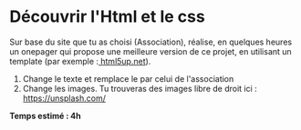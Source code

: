 # Découvrir l'Html et le css

Sur base du site que tu as choisi (Association), réalise, en quelques heures un onepager qui propose une meilleure version de ce projet, en utilisant un template (par exemple :[ html5up.net](https://html5up.net/)).

1. Change le texte et remplace le par celui de l'association
2. Change les images. Tu trouveras des images libre de droit ici : 
https://unsplash.com/

**Temps estimé : 4h** 

 
